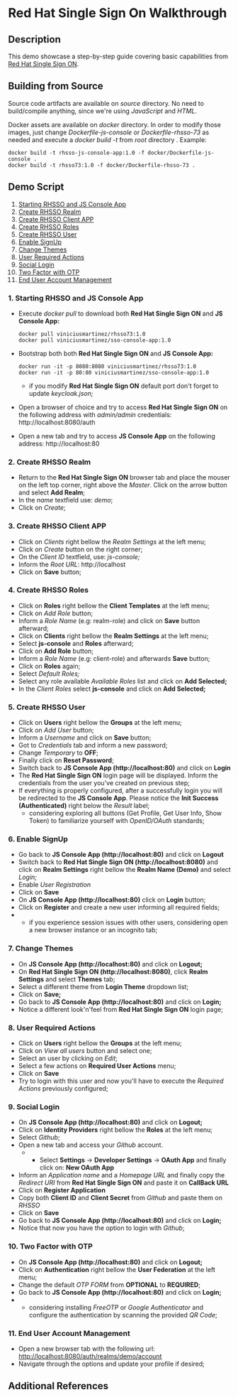 # Red Hat Single Sign On Walkthrough

## Description

This demo showcase a step-by-step guide covering basic capabilities from [Red Hat Single Sign ON](https://access.redhat.com/products/red-hat-single-sign-on).

## Building from Source

Source code artifacts are available on *source* directory. No need to build/compile anything, since we're using *JavaScript* and *HTML*.

Docker assets are available on *docker* directory. In order to modify those images, just change *Dockerfile-js-console* or *Dockerfile-rhsso-73* as needed and execute a *docker build -t* from *root* directory . Example:

  ```
  docker build -t rhsso-js-console-app:1.0 -f docker/Dockerfile-js-console .
  docker build -t rhsso73:1.0 -f docker/Dockerfile-rhsso-73 .
  ```

## Demo Script

1. [Starting RHSSO and JS Console App](#demo-step-1)
2. [Create RHSSO Realm](#demo-step-2)
3. [Create RHSSO Client APP](#demo-step-3)
4. [Create RHSSO Roles](#demo-step-4)
5. [Create RHSSO User](#demo-step-5)
6. [Enable SignUp](#demo-step-6)
7. [Change Themes](#demo-step-7)
8. [User Required Actions](#demo-step-8)
9. [Social Login](#demo-step-9)
10. [Two Factor with OTP](#demo-step-10)
11. [End User Account Management](#demo-step-11)

### 1. Starting RHSSO and JS Console App <a name="demo-step-1"/>

* Execute *docker pull* to download both **Red Hat Single Sign ON** and **JS Console App:**
  ```
  docker pull viniciusmartinez/rhsso73:1.0
  docker pull viniciusmartinez/sso-console-app:1.0
  ```
* Bootstrap both both **Red Hat Single Sign ON** and **JS Console App:**

  ```
  docker run -it -p 8080:8080 viniciusmartinez/rhsso73:1.0
  docker run -it -p 80:80 viniciusmartinez/sso-console-app:1.0
  ```
  * if you modify **Red Hat Single Sign ON** default port don't forget to update *keycloak.json;*
* Open a browser of choice and try to access **Red Hat Single Sign ON** on the following address with *admin/admin* credentials: http://localhost:8080/auth
* Open a new tab and try to access **JS Console App** on the following address: http://localhost:80

### 2. Create RHSSO Realm <a name="demo-step-2"/>

* Return to the **Red Hat Single Sign ON** browser tab and place the mouser on the left top corner, right above the *Master*. Click on the arrow button and select **Add Realm**;
* In the *name* textfield use: *demo*;
* Click on *Create*;

### 3. Create RHSSO Client APP <a name="demo-step-3"/>

* Click on *Clients* right bellow the *Realm Settings* at the left menu;
* Click on *Create* button on the right corner;
* On the *Client ID* textfield, use: *js-console;*
* Inform the *Root URL*: http://localhost
* Click on **Save** button;

### 4. Create RHSSO Roles <a name="demo-step-4"/>

* Click on **Roles** right bellow the **Client Templates** at the left menu;
* Click on *Add Role* button;
* Inform a *Role Name* (e.g: realm-role) and click on **Save** button afterward;
* Click on **Clients** right bellow the **Realm Settings** at the left menu;
* Select **js-console** and **Roles** afterward;
* Click on **Add Role** button;
* Inform a *Role Name* (e.g: client-role) and afterwards **Save** button;
* Click on **Roles** again;
* Select *Default Roles;*
* Select any role available *Available Roles* list and click on **Add Selected;**
* In the *Client Roles* select **js-console** and click on **Add Selected;**

### 5. Create RHSSO User <a name="demo-step-5"/>

* Click on **Users** right bellow the **Groups** at the left menu;
* Click on *Add User* button;
* Inform a *Username* and click on **Save** button;
* Got to *Credentials* tab and inform a new password;
* Change *Temporary* to **OFF**;
* Finally click on **Reset Password**;
* Switch back to **JS Console App (http://localhost:80)** and click on **Login**
* The **Red Hat Single Sign ON** login page will be displayed. Inform the credentials from the user you've created on previous step;
* If everything is properly configured, after a successfully login you will be redirected to the **JS Console App**. Please notice the **Init Success (Authenticated)** right below the *Result* label;
  * considering exploring all buttons (Get Profile, Get User Info, Show Token) to familiarize yourself with *OpenID/OAuth* standards;

### 6. Enable SignUp <a name="demo-step-6"/>

* Go back to **JS Console App (http://localhost:80)** and click on **Logout**
* Switch back to **Red Hat Single Sign ON (http://localhost:8080)** and click on **Realm Settings** right bellow the **Realm Name (Demo)** and select *Login;*
* Enable *User Registration*
* Click on **Save**
* On **JS Console App (http://localhost:80)** click on **Login** button;
* Click on **Register** and create a new user informing all required fields;
* * if you experience session issues with other users, considering open a new browser instance or an incognito tab;

### 7. Change Themes <a name="demo-step-7"/>

* On **JS Console App (http://localhost:80)** and click on **Logout;**
* On **Red Hat Single Sign ON (http://localhost:8080)**, click **Realm Settings** and select **Themes** tab;
* Select a different theme from **Login Theme** dropdown list;
* Click on **Save;**
* Go back to **JS Console App (http://localhost:80)** and click on **Login;**
* Notice  a different look'n'feel from **Red Hat Single Sign ON** login page;

### 8. User Required Actions <a name="demo-step-8"/>

* Click on **Users** right bellow the **Groups** at the left menu;
* Click on *View all users* button and select one;
* Select an user by clicking on *Edit*;
* Select a few actions on **Required User Actions** menu;
* Click on **Save**
* Try to login with this user and now you'll have to execute the *Required Actions* previously configured;

### 9. Social Login <a name="demo-step-9"/>

* On **JS Console App (http://localhost:80)** and click on **Logout;**
* Click on **Identity Providers** right bellow the **Roles** at the left menu;
* Select *Github*;
* Open a new tab and access your *Github* account.
  * * Select **Settings** -> **Developer Settings** -> **OAuth App** and finally click on: **New OAuth App**
* Inform an *Application name* and a *Homepage URL* and finally copy the *Redirect URI* from **Red Hat Single Sign ON** and paste it on **CallBack URL**
* Click on **Register Application**
* Copy both **Client ID** and **Client Secret** from *Github* and paste them on *RHSSO*
* Click on **Save**
* Go back to **JS Console App (http://localhost:80)** and click on **Login;**
* Notice that now you have the option to login with *Github*;

### 10. Two Factor with OTP <a name="demo-step-10"/>

* On **JS Console App (http://localhost:80)** and click on **Logout;**
* Click on **Authentication** right bellow the **User Federation** at the left menu;
* Change the default *OTP FORM* from **OPTIONAL** to **REQUIRED**;
* Go back to **JS Console App (http://localhost:80)** and click on **Login;**
* * considering installing *FreeOTP* or *Google Authenticator* and configure the authentication by scanning the provided *QR Code*;


### 11. End User Account Management <a name="demo-step-11"/>

* Open a new browser tab with the following url: [http://localhost:8080/auth/realms/demo/account](http://localhost:8080/auth/realms/demo/account)
* Navigate through the options and update your profile if desired;

## Additional References <a name="additional-references">
